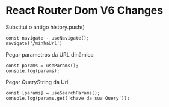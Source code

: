 # React Router Dom V6 Changes

Substitui o antigo history.push()
```
const navigate - useNavigate();
navigate('/minhaUrl')
```


Pegar parametros da URL dinâmica
```
const params = useParams();
console.log(params);
```

Pegar QueryString da Url
```
const [params] = useSearchParams();
console.log(params.get('chave da sua Query'));
```

